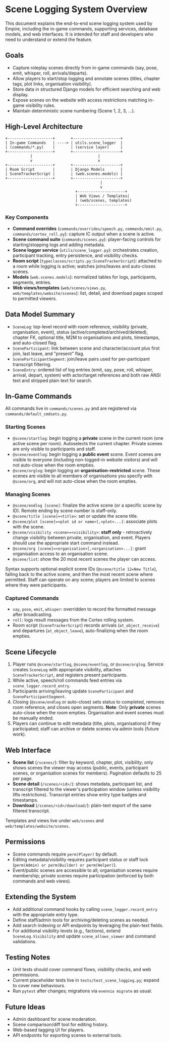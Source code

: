 # Scene Logging System Overview

This document explains the end-to-end scene logging system used by Empire,
including the in-game commands, supporting services, database models, and web
interfaces. It is intended for staff and developers who need to understand or
extend the feature.

## Goals

- Capture roleplay scenes directly from in-game commands (say, pose, emit,
  whisper, roll, arrivals/departs).
- Allow players to start/stop logging and annotate scenes (titles, chapter tags,
  plot links, organisation visibility).
- Store data in structured Django models for efficient searching and web display.
- Expose scenes on the website with access restrictions matching in-game
  visibility rules.
- Maintain deterministic scene numbering (Scene 1, 2, 3, ...).

## High-Level Architecture

```
+--------------------+       +---------------------+
| In-game Commands   | ----> | utils.scene_logger  |
| (commands/*.py)    |       | (service layer)     |
+--------------------+       +---------------------+
           |                             |
           v                             v
+--------------------+       +---------------------+
| Room Script        |       | Django Models       |
| SceneTrackerScript |       | (web.scenes.models) |
+--------------------+       +---------------------+
                                          |
                                          v
                               +---------------------+
                               | Web Views / Templates|
                               | (web/scenes, templates)
                               +---------------------+
```

### Key Components

- **Command overrides** (`commands/overrides/speech.py`, `commands/emit.py`,
  `commands/cortex_roll.py`): capture IC output when a scene is active.
- **Scene command suite** (`commands/scenes.py`): player-facing controls for
  starting/stopping logs and adding metadata.
- **Scene logger service** (`utils/scene_logger.py`): orchestrates creation,
  participant tracking, entry persistence, and visibility checks.
- **Room script** (`typeclasses/scripts.py:SceneTrackerScript`): attached to a
  room while logging is active; watches joins/leaves and auto-closes scenes.
- **Models** (`web.scenes.models`): normalized tables for logs, participants,
  segments, entries.
- **Web views/templates** (`web/scenes/views.py`, `web/templates/website/scenes`):
  list, detail, and download pages scoped to permitted viewers.

## Data Model Summary

- `SceneLog`: top-level record with room reference, visibility (private,
  organisation, event), status (active/completed/archived/deleted), chapter FK,
  optional title, M2M to organisations and plots, timestamps, and auto-closed
  flag.
- `SceneParticipant`: link between scene and character/account plus first join,
  last leave, and "present" flag.
- `SceneParticipantSegment`: join/leave pairs used for per-participant transcript
  filtering.
- `SceneEntry`: ordered list of log entries (emit, say, pose, roll, whisper,
  arrival, depart, system) with actor/target references and both raw ANSI text
  and stripped plain text for search.

## In-Game Commands

All commands live in `commands/scenes.py` and are registered via
`commands/default_cmdsets.py`.

### Starting Scenes

- `@scene/startlog`: begin logging a **private** scene in the current room (one
  active scene per room). Autoselects the current chapter. Private scenes are
  only visible to participants and staff.
- `@scene/eventlog`: begin logging a **public event** scene. Event scenes are
  visible to everyone (including non-logged-in website visitors) and will not
  auto-close when the room empties.
- `@scene/orglog`: begin logging an **organisation-restricted** scene. These
  scenes are visible to all members of organisations you specify with
  `@scene/org`, and will not auto-close when the room empties.

### Managing Scenes

- `@scene/endlog [scene]`: finalize the active scene (or a specific scene by ID).
  Remote ending by scene number is staff-only.
- `@scene/title [scene]=<title>`: set or update the scene title.
- `@scene/plot [scene]=<plot id or name>[,<plot>...]`: associate plots with the
  scene.
- `@scene/visibility <scene>=<visibility>`: **staff only** - retroactively change
  visibility between private, organisation, and event. Players should use the
  appropriate start command instead.
- `@scene/org [scene]=<organisation>[,<organisation>...]`: grant organisation
  access to an organisation scene.
- `@scene/list`: show the 20 most recent scenes the player can access.

Syntax supports optional explicit scene IDs (`@scene/title 12=New Title`),
falling back to the active scene, and then the most recent scene where
permitted. Staff can operate on any scene; players are limited to scenes where
they were participants.

### Captured Commands

- `say`, `pose`, `emit`, `whisper`: overridden to record the formatted message
  after broadcasting.
- `roll`: logs result messages from the Cortex rolling system.
- Room script (`SceneTrackerScript`) records arrivals (`at_object_receive`) and
  departures (`at_object_leave`), auto-finalizing when the room empties.

## Scene Lifecycle

1. Player runs `@scene/startlog`, `@scene/eventlog`, or `@scene/orglog`. Service
   creates `SceneLog` with appropriate visibility, attaches `SceneTrackerScript`,
   and registers present participants.
2. While active, speech/roll commands feed entries via `scene_logger.record_entry`.
3. Participants arriving/leaving update `SceneParticipant` and `SceneParticipantSegment`.
4. Closing (`@scene/endlog` or auto-close) sets status to completed, removes room
   reference, and closes open segments. **Note**: Only **private** scenes auto-close
   when the room empties. Organisation and event scenes must be manually ended.
5. Players can continue to edit metadata (title, plots, organisations) if they
   participated; staff can archive or delete scenes via admin tools (future work).

## Web Interface

- **Scene list** (`/scenes/`): filter by keyword, chapter, plot, visibility; only
  shows scenes the viewer may access (public, events, participant scenes, or
  organisation scenes for members). Pagination defaults to 25 per page.
- **Scene detail** (`/scenes/<id>/`): shows metadata, participant list, and
  transcript filtered to the viewer's participation window (unless visibility
  lifts restrictions). Transcript entries show entry type badges and timestamps.
- **Download** (`/scenes/<id>/download/`): plain-text export of the same filtered
  transcript.

Templates and views live under `web/scenes` and `web/templates/website/scenes`.

## Permissions

- Scene commands require `perm(Player)` by default.
- Editing metadata/visibility requires participant status or staff lock
  (`perm(Admin) or perm(Builder) or perm(Helper)`).
- Event/public scenes are accessible to all; organisation scenes require
  membership; private scenes require participation (enforced by both commands
  and web views).

## Extending the System

- Add additional command hooks by calling `scene_logger.record_entry` with the
  appropriate entry type.
- Define staff/admin tools for archiving/deleting scenes as needed.
- Add search indexing or API endpoints by leveraging the plain-text fields.
- For additional visibility levels (e.g., factions), extend
  `SceneLog.Visibility` and update `scene_allows_viewer` and command validations.

## Testing Notes

- Unit tests should cover command flows, visibility checks, and web permissions.
- Current placeholder tests live in `tests/test_scene_logging.py`; expand to cover
  new behaviours.
- Run `pytest` after changes; migrations via `evennia migrate` as usual.

## Future Ideas

- Admin dashboard for scene moderation.
- Scene comparison/diff tool for editing history.
- Web-based tagging UI for players.
- API endpoints for exporting scenes to external tools.
